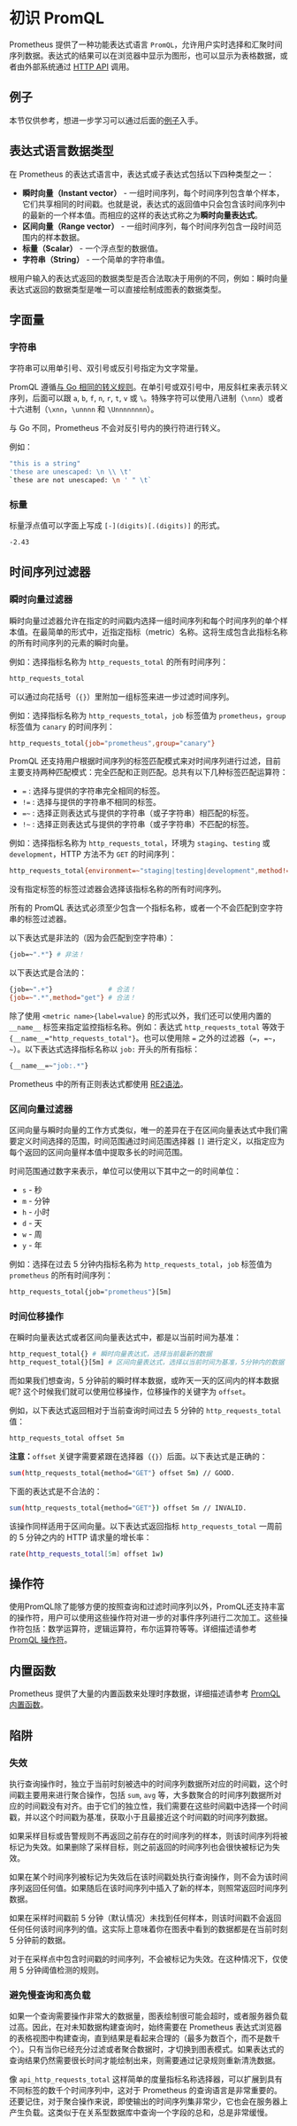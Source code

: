 # 初识 PromQL

Prometheus 提供了一种功能表达式语言 `PromQL`，允许用户实时选择和汇聚时间序列数据。表达式的结果可以在浏览器中显示为图形，也可以显示为表格数据，或者由外部系统通过 [HTTP API](https://prometheus.io/docs/prometheus/latest/querying/api/) 调用。

## 例子

本节仅供参考，想进一步学习可以通过后面的[例子](examples.html)入手。

## 表达式语言数据类型

在 Prometheus 的表达式语言中，表达式或子表达式包括以下四种类型之一：

+ **瞬时向量（Instant vector）** - 一组时间序列，每个时间序列包含单个样本，它们共享相同的时间戳。也就是说，表达式的返回值中只会包含该时间序列中的最新的一个样本值。而相应的这样的表达式称之为**瞬时向量表达式**。
+ **区间向量（Range vector）** - 一组时间序列，每个时间序列包含一段时间范围内的样本数据。
+ **标量（Scalar）** - 一个浮点型的数据值。
+ **字符串（String）** - 一个简单的字符串值。

根用户输入的表达式返回的数据类型是否合法取决于用例的不同，例如：瞬时向量表达式返回的数据类型是唯一可以直接绘制成图表的数据类型。

## 字面量

### 字符串

字符串可以用单引号、双引号或反引号指定为文字常量。

PromQL 遵循[与 Go 相同的转义规则](https://golang.org/ref/spec#String_literals)。在单引号或双引号中，用反斜杠来表示转义序列，后面可以跟 `a`, `b`, `f`, `n`, `r`, `t`, `v` 或 `\`。特殊字符可以使用八进制（`\nnn`）或者十六进制（`\xnn`，`\unnnn` 和 `\Unnnnnnnn`）。

与 Go 不同，Prometheus 不会对反引号内的换行符进行转义。

例如：

```bash
"this is a string"
'these are unescaped: \n \\ \t'
`these are not unescaped: \n ' " \t`
```

### 标量

标量浮点值可以字面上写成 `[-](digits)[.(digits)]` 的形式。

```bash
-2.43
```

## 时间序列过滤器

### 瞬时向量过滤器

瞬时向量过滤器允许在指定的时间戳内选择一组时间序列和每个时间序列的单个样本值。在最简单的形式中，近指定指标（metric）名称。这将生成包含此指标名称的所有时间序列的元素的瞬时向量。

例如：选择指标名称为 `http_requests_total` 的所有时间序列：

```bash
http_requests_total
```

可以通过向花括号（`{}`）里附加一组标签来进一步过滤时间序列。

例如：选择指标名称为 `http_requests_total`，`job` 标签值为 `prometheus`，`group` 标签值为 `canary` 的时间序列：

```bash
http_requests_total{job="prometheus",group="canary"}
```

PromQL 还支持用户根据时间序列的标签匹配模式来对时间序列进行过滤，目前主要支持两种匹配模式：完全匹配和正则匹配。总共有以下几种标签匹配运算符：

+ `=` : 选择与提供的字符串完全相同的标签。
+ `!=` : 选择与提供的字符串不相同的标签。
+ `=~` : 选择正则表达式与提供的字符串（或子字符串）相匹配的标签。
+ `!~` : 选择正则表达式与提供的字符串（或子字符串）不匹配的标签。

例如：选择指标名称为 `http_requests_total`，环境为 `staging`、`testing` 或 `development`，HTTP 方法不为 `GET` 的时间序列：

```bash
http_requests_total{environment=~"staging|testing|development",method!="GET"}
```

没有指定标签的标签过滤器会选择该指标名称的所有时间序列。

所有的 PromQL 表达式必须至少包含一个指标名称，或者一个不会匹配到空字符串的标签过滤器。

以下表达式是非法的（因为会匹配到空字符串）：

```bash
{job=~".*"} # 非法！
```

以下表达式是合法的：

```bash
{job=~".+"}              # 合法！
{job=~".*",method="get"} # 合法！
```

除了使用 `<metric name>{label=value}` 的形式以外，我们还可以使用内置的 `__name__` 标签来指定监控指标名称。例如：表达式 `http_requests_total` 等效于 `{__name__="http_requests_total"}`。也可以使用除 `=` 之外的过滤器（`=`，`=~`，`~`）。以下表达式选择指标名称以 `job:` 开头的所有指标：

```bash
{__name__=~"job:.*"}
```

Prometheus 中的所有正则表达式都使用 [RE2语法](https://github.com/google/re2/wiki/Syntax)。

### 区间向量过滤器

区间向量与瞬时向量的工作方式类似，唯一的差异在于在区间向量表达式中我们需要定义时间选择的范围，时间范围通过时间范围选择器 `[]` 进行定义，以指定应为每个返回的区间向量样本值中提取多长的时间范围。

时间范围通过数字来表示，单位可以使用以下其中之一的时间单位：

+ `s` - 秒
+ `m` - 分钟
+ `h` - 小时
+ `d` - 天
+ `w` - 周
+ `y` - 年

例如：选择在过去 5 分钟内指标名称为 `http_requests_total`，`job` 标签值为 `prometheus` 的所有时间序列：

```bash
http_requests_total{job="prometheus"}[5m]
```

### 时间位移操作

在瞬时向量表达式或者区间向量表达式中，都是以当前时间为基准：

```bash
http_request_total{} # 瞬时向量表达式，选择当前最新的数据
http_request_total{}[5m] # 区间向量表达式，选择以当前时间为基准，5分钟内的数据
```

而如果我们想查询，5 分钟前的瞬时样本数据，或昨天一天的区间内的样本数据呢? 这个时候我们就可以使用位移操作，位移操作的关键字为 `offset`。

例如，以下表达式返回相对于当前查询时间过去 5 分钟的 `http_requests_total` 值：

```bash
http_requests_total offset 5m
```

**注意：**`offset` 关键字需要紧跟在选择器（`{}`）后面。以下表达式是正确的：

```bash
sum(http_requests_total{method="GET"} offset 5m) // GOOD.
```

下面的表达式是不合法的：

```bash
sum(http_requests_total{method="GET"}) offset 5m // INVALID.
```

该操作同样适用于区间向量。以下表达式返回指标 `http_requests_total` 一周前的 5 分钟之内的 HTTP 请求量的增长率：

```bash
rate(http_requests_total[5m] offset 1w)
```

## 操作符

使用PromQL除了能够方便的按照查询和过滤时间序列以外，PromQL还支持丰富的操作符，用户可以使用这些操作符对进一步的对事件序列进行二次加工。这些操作符包括：数学运算符，逻辑运算符，布尔运算符等等。详细描述请参考 [PromQL 操作符]()。

## 内置函数

Prometheus 提供了大量的内置函数来处理时序数据，详细描述请参考 [PromQL 内置函数]()。

## 陷阱

### 失效

执行查询操作时，独立于当前时刻被选中的时间序列数据所对应的时间戳，这个时间戳主要用来进行聚合操作，包括 `sum`, `avg` 等，大多数聚合的时间序列数据所对应的时间戳没有对齐。由于它们的独立性，我们需要在这些时间戳中选择一个时间戳，并以这个时间戳为基准，获取小于且最接近这个时间戳的时间序列数据。

如果采样目标或告警规则不再返回之前存在的时间序列的样本，则该时间序列将被标记为失效。如果删除了采样目标，则之前返回的时间序列也会很快被标记为失效。

如果在某个时间序列被标记为失效后在该时间戳处执行查询操作，则不会为该时间序列返回任何值。如果随后在该时间序列中插入了新的样本，则照常返回时间序列数据。

如果在采样时间戳前 5 分钟（默认情况）未找到任何样本，则该时间戳不会返回任何任何该时间序列的值。这实际上意味着你在图表中看到的数据都是在当前时刻 5 分钟前的数据。

对于在采样点中包含时间戳的时间序列，不会被标记为失效。在这种情况下，仅使用 5 分钟阈值检测的规则。

### 避免慢查询和高负载

如果一个查询需要操作非常大的数据量，图表绘制很可能会超时，或者服务器负载过高。因此，在对未知数据构建查询时，始终需要在 Prometheus 表达式浏览器的表格视图中构建查询，直到结果是看起来合理的（最多为数百个，而不是数千个）。只有当你已经充分过滤或者聚合数据时，才切换到图表模式。如果表达式的查询结果仍然需要很长时间才能绘制出来，则需要通过记录规则重新清洗数据。

像 `api_http_requests_total` 这样简单的度量指标名称选择器，可以扩展到具有不同标签的数千个时间序列中，这对于 Prometheus 的查询语言是非常重要的。还要记住，对于聚合操作来说，即使输出的时间序列集非常少，它也会在服务器上产生负载。这类似于在关系型数据库中查询一个字段的总和，总是非常缓慢。












